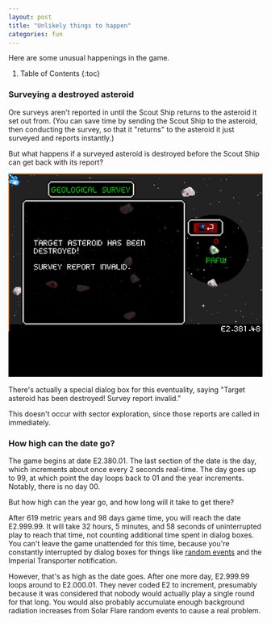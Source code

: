 ```yaml
---
layout: post
title: "Unlikely things to happen"
categories: fun
---
```


Here are some unusual happenings in the game.

1. Table of Contents
{:toc}

### Surveying a destroyed asteroid

Ore surveys aren't reported in until the Scout Ship returns to the asteroid it
set out from. (You can save time by sending the Scout Ship to the asteroid, then
conducting the survey, so that it "returns" to the asteroid it just surveyed and
reports instantly.)

But what happens if a surveyed asteroid is destroyed before the Scout Ship can
get back with its report?

![Survey Report Invalid](../images/survey-report-invalid.png "Survey Report Invalid")

There's actually a special dialog box for this eventuality, saying "Target
asteroid has been destroyed! Survey report invalid."

This doesn't occur with sector exploration, since those reports are called in
immediately.

### How high can the date go?

The game begins at date E2.380.01. The last section of the date is the day,
which increments about once every 2 seconds real-time. The day goes up to 99, at
which point the day loops back to 01 and the year increments. Notably, there is
no day 00.

But how high can the year go, and how long will it take to get there?

After 619 metric years and 98 days game time, you will reach the date E2.999.99.
It will take 32 hours, 5 minutes, and 58 seconds of uninterrupted play to reach
that time, not counting additional time spent in dialog boxes. You can't leave
the game unattended for this time, because you're constantly interrupted by
dialog boxes for things like [random events](../game-mechanics/random-events.html)
and the Imperial Transporter notification.

However, that's as high as the date goes. After one more day, E2.999.99 loops
around to E2.000.01. They never coded E2 to increment, presumably because it was
considered that nobody would actually play a single round for that long. You
would also probably accumulate enough background radiation increases from Solar
Flare random events to cause a real problem.
